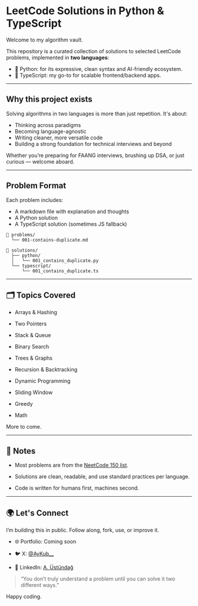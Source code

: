 # LeetCode Solutions in Python & TypeScript

Welcome to my algorithm vault.

This repository is a curated collection of solutions to selected LeetCode problems, implemented in **two languages**:
- 🐍 Python: for its expressive, clean syntax and AI-friendly ecosystem.
- 🧩 TypeScript: my go-to for scalable frontend/backend apps.

---

## Why this project exists

Solving algorithms in two languages is more than just repetition. It's about:
- Thinking across paradigms
- Becoming language-agnostic
- Writing cleaner, more versatile code
- Building a strong foundation for technical interviews and beyond

Whether you’re preparing for FAANG interviews, brushing up DSA, or just curious — welcome aboard.

---

## Problem Format

Each problem includes:
- A markdown file with explanation and thoughts
- A Python solution
- A TypeScript solution (sometimes JS fallback)

```text
📁 problems/
  └── 001-contains-duplicate.md

📁 solutions/
  ├── python/
  │   └── 001_contains_duplicate.py
  └── typescript/
      └── 001_contains_duplicate.ts
```
---

## 🗂️ Topics Covered

- Arrays & Hashing

- Two Pointers

- Stack & Queue

- Binary Search

- Trees & Graphs

- Recursion & Backtracking

- Dynamic Programming

- Sliding Window

- Greedy

- Math

More to come.

---

## 📌 Notes

- Most problems are from the [NeetCode 150 list](https://neetcode.io/practice).

- Solutions are clean, readable, and use standard practices per language.

- Code is written for humans first, machines second.

---

## 🌍 Let's Connect

I’m building this in public.
Follow along, fork, use, or improve it.

- 🌐 Portfolio: Coming soon  

- 🐦 X: [@AyKub__](https://x.com/AyKub__)  

- 💼 LinkedIn: [A. Üstündağ](https://www.linkedin.com/in/a-ustundag/)


> “You don’t truly understand a problem until you can solve it two different ways.”

Happy coding.